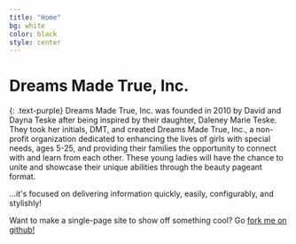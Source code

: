 ```yaml
---
title: "Home"
bg: white
color: black
style: center
---
```


# Dreams Made True, Inc.
{: .text-purple}
Dreams Made True, Inc. was founded in 2010 by David and Dayna Teske after being inspired by their daughter, Daleney Marie Teske.  They took her initials, DMT, and created Dreams Made True, Inc., a non-profit organization dedicated to enhancing the lives of girls with special needs, ages 5-25, and providing their families the opportunity to connect with and learn from each other.  These young ladies will have the chance to unite and showcase their unique abilities through the beauty pageant format.

…it's focused on delivering information quickly, easily, configurably, and stylishly!

Want to make a single-page site to show off something cool? Go [fork me on github!](https://github.com/t413/SinglePaged)
